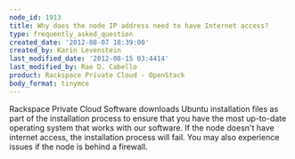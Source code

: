 ```yaml
---
node_id: 1913
title: Why does the node IP address need to have Internet access?
type: frequently_asked_question
created_date: '2012-08-07 18:39:00'
created_by: Karin Levenstein
last_modified_date: '2012-08-15 03:4414'
last_modified_by: Rae D. Cabello
product: Rackspace Private Cloud - OpenStack
body_format: tinymce
---
```


Rackspace Private Cloud Software downloads Ubuntu installation files as
part of the installation process to ensure that you have the most
up-to-date operating system that works with our software. If the node
doesn't have internet access, the installation process will fail. You
may also experience issues if the node is behind a firewall.


